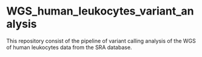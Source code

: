 # WGS_human_leukocytes_variant_analysis
This repository consist of the pipeline of variant calling analysis of the WGS of human leukocytes data from the SRA database.
